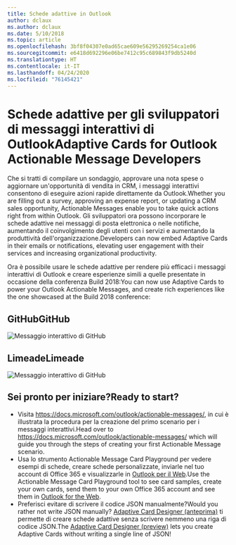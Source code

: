 ```yaml
---
title: Schede adattive in Outlook
author: dclaux
ms.author: dclaux
ms.date: 5/10/2018
ms.topic: article
ms.openlocfilehash: 3bf8f04307e0ad65cae609e56295269254ca1e06
ms.sourcegitcommit: e6418d692296e06be7412c95c689843f9db5240d
ms.translationtype: HT
ms.contentlocale: it-IT
ms.lasthandoff: 04/24/2020
ms.locfileid: "76145421"
---
```

# <a name="adaptive-cards-for-outlook-actionable-message-developers"></a><span data-ttu-id="32110-102">Schede adattive per gli sviluppatori di messaggi interattivi di Outlook</span><span class="sxs-lookup"><span data-stu-id="32110-102">Adaptive Cards for Outlook Actionable Message Developers</span></span>

<span data-ttu-id="32110-103">Che si tratti di compilare un sondaggio, approvare una nota spese o aggiornare un'opportunità di vendita in CRM, i messaggi interattivi consentono di eseguire azioni rapide direttamente da Outlook.</span><span class="sxs-lookup"><span data-stu-id="32110-103">Whether you are filling out a survey, approving an expense report, or updating a CRM sales opportunity, Actionable Messages enable you to take quick actions right from within Outlook.</span></span> <span data-ttu-id="32110-104">Gli sviluppatori ora possono incorporare le schede adattive nei messaggi di posta elettronica o nelle notifiche, aumentando il coinvolgimento degli utenti con i servizi e aumentando la produttività dell'organizzazione.</span><span class="sxs-lookup"><span data-stu-id="32110-104">Developers can now embed Adaptive Cards in their emails or notifications, elevating user engagement with their services and increasing organizational productivity.</span></span>

<span data-ttu-id="32110-105">Ora è possibile usare le schede adattive per rendere più efficaci i messaggi interattivi di Outlook e creare esperienze simili a quelle presentate in occasione della conferenza Build 2018:</span><span class="sxs-lookup"><span data-stu-id="32110-105">You can now use Adaptive Cards to power your Outlook Actionable Messages, and create rich experiences like the one showcased at the Build 2018 conference:</span></span>

## <a name="github"></a><span data-ttu-id="32110-106">GitHub</span><span class="sxs-lookup"><span data-stu-id="32110-106">GitHub</span></span>
![Messaggio interattivo di GitHub](media/outlook/GitHub.png)

## <a name="limeade"></a><span data-ttu-id="32110-108">Limeade</span><span class="sxs-lookup"><span data-stu-id="32110-108">Limeade</span></span>
![Messaggio interattivo di GitHub](media/outlook/Limeade.jpg)


## <a name="ready-to-start"></a><span data-ttu-id="32110-110">Sei pronto per iniziare?</span><span class="sxs-lookup"><span data-stu-id="32110-110">Ready to start?</span></span>

- <span data-ttu-id="32110-111">Visita https://docs.microsoft.com/outlook/actionable-messages/, in cui è illustrata la procedura per la creazione del primo scenario per i messaggi interattivi.</span><span class="sxs-lookup"><span data-stu-id="32110-111">Head over to https://docs.microsoft.com/outlook/actionable-messages/ which will guide you through the steps of creating your first Actionable Message scenario.</span></span>
- <span data-ttu-id="32110-112">Usa lo strumento Actionable Message Card Playground per vedere esempi di schede, creare schede personalizzate, inviarle nel tuo account di Office 365 e visualizzarle in [Outlook per il Web](https://outlook.office.com).</span><span class="sxs-lookup"><span data-stu-id="32110-112">Use the Actionable Message Card Playground tool to see card samples, create your own cards, send them to your own Office 365 account and see them in [Outlook for the Web](https://outlook.office.com).</span></span>
- <span data-ttu-id="32110-113">Preferisci evitare di scrivere il codice JSON manualmente?</span><span class="sxs-lookup"><span data-stu-id="32110-113">Would you rather not write JSON manually?</span></span> <span data-ttu-id="32110-114">[Adaptive Card Designer (anteprima)](https://acdesignerbeta.azurewebsites.net) ti permette di creare schede adattive senza scrivere nemmeno una riga di codice JSON.</span><span class="sxs-lookup"><span data-stu-id="32110-114">The [Adaptive Card Designer (preview)](https://acdesignerbeta.azurewebsites.net) lets you create Adaptive Cards without writing a single line of JSON!</span></span>